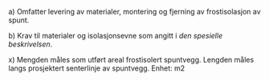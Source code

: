 a) Omfatter levering av materialer, montering og fjerning av frostisolasjon av spunt.

b) Krav til materialer og isolasjonsevne som angitt i *den spesielle beskrivelsen*.

x) Mengden måles som utført areal frostisolert spuntvegg. Lengden måles langs prosjektert senterlinje av spuntvegg. Enhet: m2

